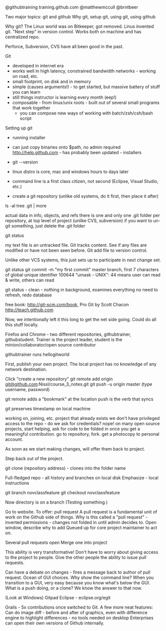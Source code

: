 @githubtraining
training.github.com
@matthewmccull
@brntbeer

Two major topics: git and github
Why git, setup git, using git, using github

Why git?
The Linux world was on Bitkeeper, got removed. Linus invented git. "Next step" in version control. Works both on machine and has centralized repo. 

Perforce, Subversion, CVS have all been good in the past. 

Git
- developed in internet era
- works well in high latency, constrained bandwidth networks - working on road, etc.
- small footprint, on disk and in memory
- simple (causes arguments!) - to get started, but massive battery of stuff you can learn
- still things instructor is learning every month (eep!)
- composable - from linux/unix roots - built out of several small programs that work together
	- you can compose new ways of working with batch/zsh/csh/bash script

Setting up git 
- running installer
- can just copy binaries onto $path, no admin required
http://help.github.com - has probably been updated - installers
- git --version
- linux distro is core, mac and windows hours to days later
- command line is a first class citizen, not second (Eclipse, Visual Studio, etc.)

- create a git repository (unlike old systems, do it first, then place it after)

ls -al
tree .git | more

actual data in info, objects, and refs
there is one and only one .git folder per repository, at top level of project (unlike CVS, subversion)
if you want to un-git something, just delete the .git folder

git status

my text file is an untracked file. Git tracks content. See if any files are modified or have not been seen before. Git add file to version control.

Unlike other VCS systems, this just sets up to participate in next change set.

git status
git commit -m "my first commit"
master branch, first 7 characters of global unique identifier
100644 "umask - UNIX": 44 means user can read & write, others can read

git status - clean - nothing in background, examines everything
no need to refresh, redo database

free book: http://git-scm.com/book, Pro Git by Scott Chacon
http://teach.github.com

Now, we intentionally left it this long to get the net side going. Could do all this stuff locally.

Firefox and Chrome - two different repositories, githubtrainer, githubstudent. Trainer is the project leader, student is the minion/collaborator/open source contributor

githubtrainer runs hellogitworld

First, publish your own project. The local project has no knowledge of any network destination.

Click "create a new repository"
git remote add origin git@github.com:Nissl/course_3_notes.git
git push -u origin master
(type username, password)

git remote adds a "bookmark" at the location
push is the verb that syncs

git preserves timestamp on local machine

working on, joining, etc. project that already exists
we don't have privileged access to the repo - do we ask for credentials?
nope! on many open source projects, start helping, ask for code to be folded in once you get a meaningful contribution. go to repository, fork. get a photocopy to personal account.

As soon as we start making changes, will offer them back to project.

Step back out of the project. 

git clone (repository address) - clones into the folder name

Full-fledged repo - all history and branches on local disk
Emphasize - local instructions

git branch novclassfeature
git checkout novclassfeature

Now directory is on a branch
(Testing something.)

Go to website. To offer: pull request
A pull request is a fundamental unit of work on the Github side of things.
Why is this called a "pull request" - inverted permissions - changes not folded in until admin decides to. Open window, describe why to add
Queued up for core project maintainer to act on.

Several pull requests open
Merge one into project

This ability is very transformative! Don't have to worry about giving access to the project to people. Give the other people the ability to issue pull requests.

Can have a debate on changes - fires a message back to author of pull request.
Ocean of GUI choices.
Why show the command line? When you transition to a GUI, very easy because you know what's below the GUI. What is a push doing, or a clone? We know the answer to that now. 

(Look at Windows)
Gitpad
Eclipse - eclipse.org/egit

Grails - 5x contributions once switched to Git.
A few more neat features:
Can do image diff - before and after of graphics, even with difference engine to highlight differences - no tools needed on desktop
Enterprises can open their own versions of Github internally.
